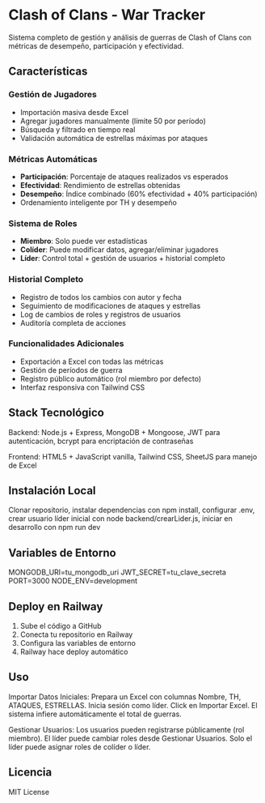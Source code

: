 # Clash of Clans - War Tracker

Sistema completo de gestión y análisis de guerras de Clash of Clans con métricas de desempeño, participación y efectividad.

## Características

### Gestión de Jugadores
- Importación masiva desde Excel
- Agregar jugadores manualmente (límite 50 por período)
- Búsqueda y filtrado en tiempo real
- Validación automática de estrellas máximas por ataques

### Métricas Automáticas
- **Participación**: Porcentaje de ataques realizados vs esperados
- **Efectividad**: Rendimiento de estrellas obtenidas
- **Desempeño**: Índice combinado (60% efectividad + 40% participación)
- Ordenamiento inteligente por TH y desempeño

### Sistema de Roles
- **Miembro**: Solo puede ver estadísticas
- **Colíder**: Puede modificar datos, agregar/eliminar jugadores
- **Líder**: Control total + gestión de usuarios + historial completo

### Historial Completo
- Registro de todos los cambios con autor y fecha
- Seguimiento de modificaciones de ataques y estrellas
- Log de cambios de roles y registros de usuarios
- Auditoría completa de acciones

### Funcionalidades Adicionales
- Exportación a Excel con todas las métricas
- Gestión de períodos de guerra
- Registro público automático (rol miembro por defecto)
- Interfaz responsiva con Tailwind CSS

## Stack Tecnológico

Backend: Node.js + Express, MongoDB + Mongoose, JWT para autenticación, bcrypt para encriptación de contraseñas

Frontend: HTML5 + JavaScript vanilla, Tailwind CSS, SheetJS para manejo de Excel

## Instalación Local

Clonar repositorio, instalar dependencias con npm install, configurar .env, crear usuario líder inicial con node backend/crearLider.js, iniciar en desarrollo con npm run dev

## Variables de Entorno

MONGODB_URI=tu_mongodb_uri
JWT_SECRET=tu_clave_secreta  
PORT=3000
NODE_ENV=development

## Deploy en Railway

1. Sube el código a GitHub
2. Conecta tu repositorio en Railway
3. Configura las variables de entorno
4. Railway hace deploy automático

## Uso

Importar Datos Iniciales: Prepara un Excel con columnas Nombre, TH, ATAQUES, ESTRELLAS. Inicia sesión como líder. Click en Importar Excel. El sistema infiere automáticamente el total de guerras.

Gestionar Usuarios: Los usuarios pueden registrarse públicamente (rol miembro). El líder puede cambiar roles desde Gestionar Usuarios. Solo el líder puede asignar roles de colíder o líder.

## Licencia

MIT License